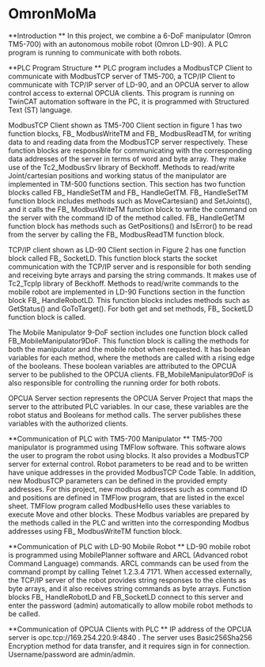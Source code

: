 # OmronMoMa
**Introduction **
In this project, we combine a 6-DoF manipulator (Omron TM5-700) with an autonomous mobile robot (Omron LD-90). A PLC program is running to communicate with both robots. 

**PLC Program Structure **
PLC program includes a ModbusTCP Client to communicate with ModbusTCP server of TM5-700, a TCP/IP Client to communicate with TCP/IP server of LD-90, and an OPCUA server to allow control access to external OPCUA clients.
This program is running on TwinCAT automation software in the PC, it is programmed with Structured Text (ST) language. 

ModbusTCP Client shown as TM5-700 Client section in figure 1 has two function blocks, FB_ ModbusWriteTM and FB_ ModbusReadTM, for writing data to and reading data from the ModbusTCP server respectively. These function blocks are responsible for communicating with the corresponding data addresses of the server in terms of word and byte array. They make use of the Tc2_ModbusSrv library of Beckhoff. Methods to read/write Joint/cartesian positions and working status of the manipulator are implemented in TM-500 functions section. This section has two function blocks called FB_ HandleSetTM and FB_ HandleGetTM. FB_ HandleSetTM function block includes methods such as MoveCartesian() and SetJoints(), and it calls the FB_ ModbusWriteTM function block to write the command on the server with the command ID of the method called. FB_ HandleGetTM function block has methods such as GetPositions() and IsError() to be read from the server by calling the FB_ ModbusReadTM function block.  

TCP/IP client shown as LD-90 Client section in Figure 2 has one function block called FB_ SocketLD. This function block starts the socket communication with the TCP/IP server and is responsible for both sending and receiving byte arrays and parsing the string commands. It makes use of Tc2_TcpIp library of Beckhoff. Methods to read/write commands to the mobile robot are implemented in LD-90 Functions section in the function block FB_ HandleRobotLD. This function blocks includes methods such as GetStatus() and GoToTarget(). For both get and set methods, FB_ SocketLD function block is called.  

The Mobile Manipulator 9-DoF section includes one function block called FB_MobileManipulator9DoF. This function block is calling the methods for both the manipulator and the mobile robot when requested. It has boolean variables for each method, where the methods are called with a rising edge of the booleans. These boolean variables are attributed to the OPCUA server to be published to the OPCUA clients. FB_MobileManipulator9DoF is also responsible for controlling the running order for both robots.  

OPCUA Server section represents the OPCUA Server Project that maps the server to the attributed PLC variables. In our case, these variables are the robot status and Booleans for method calls. The server publishes these variables with the authorized clients.   

**Communication of PLC with TM5-700 Manipulator ** 
TM5-700 manipulator is programmed using TMFlow software. This software alows the user to program the robot using blocks. It also provides a ModbusTCP server for external control. Robot parameters to be read and to be written have unique addresses in the provided ModbusTCP Code Table. In addition, new ModbusTCP parameters can be defined in the provided empty addresses. For this project, new modbus addresses such as command ID and positions are defined in TMFlow program, that are listed in the excel sheet. TMFlow program called ModbusHello uses these variables to execute Move and other blocks. These Modbus variables are prepared by the methods called in the PLC and written into the corresponding Modbus addresses using FB_ ModbusWriteTM function block.  

**Communication of PLC with LD-90 Mobile Robot **
LD-90 mobile robot is programmed using MobilePlanner software and ARCL (Advanced robot Command Language) commands. ARCL commands can be used from the command prompt by calling Telnet 1.2.3.4 7171. When accessed externally, the TCP/IP server of the robot provides string responses to the clients as byte arrays, and it also receives string commands as byte arrays. Function blocks FB_ HandleRobotLD and FB_SocketLD connect to this server and enter the password (admin) automatically to allow mobile robot methods to be called.  

**Communication of OPCUA Clients with PLC **
IP address of the OPCUA server is opc.tcp://169.254.220.9:4840 . The server uses Basic256Sha256 Encryption method for data transfer, and it requires sign in for connection. Username/password are admin/admin. 

